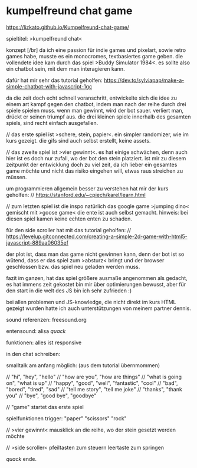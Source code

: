 # kumpelfreund chat game

https://lizkato.github.io/Kumpelfreund-chat-game/

spieltitel: >kumpelfreund chat<

konzept [/br]
da ich eine passion für indie games und pixelart, sowie 
retro games habe, musste es ein monocromes, textbasiertes game geben. 
die vollendete idee kam durch das spiel >Buddy Simulator 1984<.
es sollte also ein chatbot sein, mit dem man interagieren kann. 

dafür hat mir sehr das tutorial geholfen:
https://dev.to/sylviapap/make-a-simple-chatbot-with-javascript-1gc

da die zeit doch echt schnell voranschritt, entwickelte sich die 
idee zu einem art kampf gegen den chatbot, indem man nach der reihe 
durch drei spiele spielen muss. wenn man gewinnt, wird der bot 
sauer. verliert man, drückt er seinen triumpf aus. die drei kleinen
spiele innerhalb des gesamten spiels, sind recht einfach ausgefallen.

// das erste spiel ist >schere, stein, papier<. 
ein simpler randomizer, wie im kurs gezeigt.
die gifs sind auch selbst erstellt, keine assets.

// das zweite spiel ist >vier gewinnt<. 
es hat einige schwächen, denn auch hier ist es doch 
nur zufall, wo der bot den stein platziert. 
ist mir zu diesem zeitpunkt der entwicklung doch zu viel zeit, da ich lieber
ein gesamtes game möchte und nicht das risiko eingehen will, etwas raus streichen zu müssen.

um programmieren allgemein besser zu verstehen hat mir der kurs geholfen:
// https://stanford.edu/~cpiech/karel/learn.html

// zum letzten spiel ist die inspo natürlich das 
google game >jumping dino< gemischt mit >goose game<
die ente ist auch selbst gemacht. 
hinweis: bei diesen spiel kamen keine echten enten zu schaden. 

für den side scroller hat mit das tutorial geholfen:
// https://levelup.gitconnected.com/creating-a-simple-2d-game-with-html5-javascript-889aa06035ef

der plot ist, dass man das game nicht gewinnen kann, denn der bot 
ist so wütend, dass er das spiel zum >absturz< bringt und der 
browser geschlossen bzw. das spiel neu geladen werden muss. 


fazit
im ganzen, hat das spiel größere ausmaße angenommen als gedacht, es hat immens zeit gekostet
bin mir über optimierungen bewusst, aber für den start in die welt des JS bin ich sehr zufrieden :)

bei allen problemen und JS-knowledge, die nicht direkt im 
kurs HTML gezeigt wurden hatte ich auch unterstützungen von meinem partner dennis.

sound referenzen:
freesound.org

entensound: alisa *quack*


funktionen:
alles ist responsive 

in den chat schreiben:

smalltalk am anfang möglich:
(aus dem tutorial übernmommen)

// "hi", "hey", "hello" 
// "how are you", "how are things"
// "what is going on", "what is up"
// "happy", "good", "well", "fantastic", "cool"
// "bad", "bored", "tired", "sad"
// "tell me story", "tell me joke"
// "thanks", "thank you"
// "bye", "good bye", "goodbye"

// "game" 
startet das erste spiel

spielfunktionen trigger:
"paper"
"scissors"
"rock"

// >vier gewinnt< 
mausklick an die reihe, wo der stein gesetzt werden möchte

// >side scroller<
pfeiltasten zum steuern
leertaste zum springen


*quack* ende.
